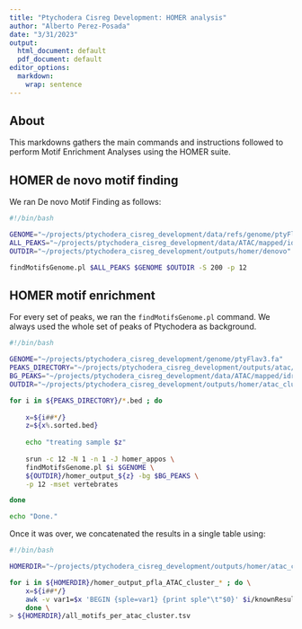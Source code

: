 ```yaml
---
title: "Ptychodera Cisreg Development: HOMER analysis"
author: "Alberto Perez-Posada"
date: "3/31/2023"
output:
  html_document: default
  pdf_document: default
editor_options: 
  markdown: 
    wrap: sentence
---
```



## About

This markdowns gathers the main commands and instructions followed to perform Motif Enrichment Analyses using the HOMER suite.

## HOMER de novo motif finding

We ran De novo Motif Finding as follows:

```sh
#!/bin/bash

GENOME="~/projects/ptychodera_cisreg_development/data/refs/genome/ptyFlav3.fa"
ALL_PEAKS="~/projects/ptychodera_cisreg_development/data/ATAC/mapped/idr/pfla_all_peaks.bed"
OUTDIR="~/projects/ptychodera_cisreg_development/outputs/homer/denovo"

findMotifsGenome.pl $ALL_PEAKS $GENOME $OUTDIR -S 200 -p 12
```

## HOMER motif enrichment

For every set of peaks, we ran the `findMotifsGenome.pl` command. We always used the whole set of peaks of Ptychodera as background.

```sh
#!/bin/bash

GENOME="~/projects/ptychodera_cisreg_development/genome/ptyFlav3.fa"
PEAKS_DIRECTORY="~/projects/ptychodera_cisreg_development/outputs/atac/clusters_development/"
BG_PEAKS="~/projects/ptychodera_cisreg_development/data/ATAC/mapped/idr/pfla_all_peaks.bed"
OUTDIR="~/projects/ptychodera_cisreg_development/outputs/homer/atac_clusters/motif_enrichments/"

for i in ${PEAKS_DIRECTORY}/*.bed ; do
	
	x=${i##*/}
	z=${x%.sorted.bed}
	
	echo "treating sample $z"
	
	srun -c 12 -N 1 -n 1 -J homer_appos \
	findMotifsGenome.pl $i $GENOME \
	${OUTDIR}/homer_output_${z} -bg $BG_PEAKS \
	-p 12 -mset vertebrates

done

echo "Done."
```

Once it was over, we concatenated the results in a single table using:

```sh
#!/bin/bash

HOMERDIR="~/projects/ptychodera_cisreg_development/outputs/homer/atac_clusters/motif_enrichments/"

for i in ${HOMERDIR}/homer_output_pfla_ATAC_cluster_* ; do \
    x=${i##*/}
    awk -v var1=$x 'BEGIN {sple=var1} {print sple"\t"$0}' $i/knownResults.txt 
    done \
> ${HOMERDIR}/all_motifs_per_atac_cluster.tsv

```
